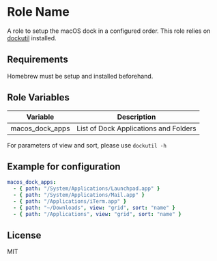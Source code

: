 Role Name
=========

A role to setup the macOS dock in a configured order. This role relies on [dockutil](https://github.com/kcrawford/dockutil) installed.

Requirements
------------

Homebrew must be setup and installed beforehand.

Role Variables
--------------

| Variable        | Description                           |
|-----------------|---------------------------------------|
| macos_dock_apps | List of Dock Applications and Folders |

For parameters of view and sort, please use `dockutil -h`

Example for configuration
-------

```yaml
macos_dock_apps:
  - { path: "/System/Applications/Launchpad.app" }
  - { path: "/System/Applications/Mail.app" }
  - { path: "/Applications/iTerm.app" }
  - { path: "~/Downloads", view: "grid", sort: "name" }
  - { path: "/Applications", view: "grid", sort: "name" }
```

License
-------

MIT
